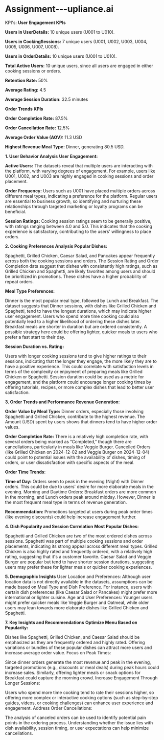 # Assignment---upliance.ai

KPI's: 
**User Engagement KPIs**

**Users in UserDetails:** 10 unique users (U001 to U010).

**Users in CookingSessions:** 7 unique users (U001, U002, U003, U004, U005, U006, U007, U008).

**Users in OrderDetails:** 10 unique users (U001 to U010).

**Total Active Users:** 10 unique users, since all users are engaged in either cooking sessions or orders.

**Retention Rate:** 50%

**Average Rating:** 4.5

**Average Session Duration:** 32.5 minutes

**Order Trends KPIs**

**Order Completion Rate:** 87.5%

**Order Cancellation Rate:** 12.5%

**Average Order Value (AOV):** 11.3 USD

**Highest Revenue Meal Type:** Dinner, generating 80.5 USD.


**1. User Behavior Analysis**
**User Engagement:**

**Active Users:** The datasets reveal that multiple users are interacting with the platform, with varying degrees of engagement. For example, users like U001, U002, and U003 are highly engaged in cooking sessions and order placement.

**Order Frequency:** Users such as U001 have placed multiple orders across different meal types, indicating a preference for the platform. Regular users are essential to business growth, so identifying and nurturing these relationships through targeted marketing or loyalty programs can be beneficial.

**Session Ratings:** Cooking session ratings seem to be generally positive, with ratings ranging between 4.0 and 5.0. This indicates that the cooking experience is satisfactory, contributing to the users' willingness to place orders.

**2. Cooking Preferences Analysis**
**Popular Dishes:** 

Spaghetti, Grilled Chicken, Caesar Salad, and Pancakes appear frequently across both the cooking sessions and orders.
The Session Rating and Order Completion data suggest that dishes with consistently high ratings, such as Grilled Chicken and Spaghetti, are likely favorites among users and should be prioritized in promotions. These dishes have a higher probability of repeat orders.

**Meal Type Preferences:**

Dinner is the most popular meal type, followed by Lunch and Breakfast.
The dataset suggests that Dinner sessions, with dishes like Grilled Chicken and Spaghetti, tend to have the longest durations, which may indicate higher user engagement. Users who spend more time cooking could also potentially lead to a higher likelihood of ordering these dishes later.
Breakfast meals are shorter in duration but are ordered consistently. A possible strategy here could be offering lighter, quicker meals to users who prefer a fast start to their day.

**Session Duration vs. Rating:**

Users with longer cooking sessions tend to give higher ratings to their sessions, indicating that the longer they engage, the more likely they are to have a positive experience. This could correlate with satisfaction levels in terms of the complexity or enjoyment of preparing meals like Grilled Chicken or Spaghetti.
Session duration could be used as a metric for engagement, and the platform could encourage longer cooking times by offering tutorials, recipes, or more complex dishes that lead to better user satisfaction.

**3. Order Trends and Performance**
**Revenue Generation:**

**Order Value by Meal Type:** Dinner orders, especially those involving Spaghetti and Grilled Chicken, contribute to the highest revenue. The Amount (USD) spent by users shows that dinners tend to have higher order values.

**Order Completion Rate:**
There is a relatively high completion rate, with several orders being marked as “Completed,” though there are cancellations, particularly in meals like Veggie Burger.
Cancelled Orders (like Grilled Chicken on 2024-12-02 and Veggie Burger on 2024-12-04) could point to potential issues with the availability of dishes, timing of orders, or user dissatisfaction with specific aspects of the meal.

**Order Time Trends:**

**Time of Day:** Orders seem to peak in the evening (Night) with Dinner orders. This could be due to users' desire for more elaborate meals in the evening.
Morning and Daytime Orders: Breakfast orders are more common in the morning, and Lunch orders peak around midday. However, Dinner is the most frequent meal type in terms of revenue generation.

**Recommendation:** Promotions targeted at users during peak order times (like evening discounts) could help increase engagement further.

**4. Dish Popularity and Session Correlation**
**Most Popular Dishes:**

Spaghetti and Grilled Chicken are two of the most ordered dishes across sessions. Spaghetti was part of multiple cooking sessions and order placements, indicating its strong appeal across different meal types.
Grilled Chicken is also highly rated and frequently ordered, with a relatively high rating, suggesting that it's a customer favorite.
Caesar Salad and Veggie Burger are popular but tend to have shorter session durations, suggesting users may prefer these for lighter meals or quicker cooking experiences.

**5. Demographic Insights**
User Location and Preferences: Although user location data is not directly available in the datasets, assumptions can be made based on Meal Type and Dish Preference. For instance, users with certain dish preferences (like Caesar Salad or Pancakes) might prefer more international or lighter cuisine.
Age and User Preferences: Younger users might prefer quicker meals like Veggie Burger and Oatmeal, while older users may lean towards more elaborate dishes like Grilled Chicken and Spaghetti.

**7. Key Insights and Recommendations**
**Optimize Menu Based on Popularity:**

Dishes like Spaghetti, Grilled Chicken, and Caesar Salad should be emphasized as they are frequently ordered and highly rated. Offering variations or bundles of these popular dishes can attract more users and increase average order value.
Focus on Peak Times:

Since dinner orders generate the most revenue and peak in the evening, targeted promotions (e.g., discounts or meal deals) during peak hours could increase sales. Similarly, offering lighter meals or snack options for Breakfast could capture the morning crowd.
Increase Engagement Through Longer Sessions:

Users who spend more time cooking tend to rate their sessions higher, so offering more complex or interactive cooking options (such as step-by-step guides, videos, or cooking challenges) can enhance user experience and engagement.
Address Order Cancellations:

The analysis of canceled orders can be used to identify potential pain points in the ordering process. Understanding whether the issue lies with dish availability, session timing, or user expectations can help minimize cancellations.

